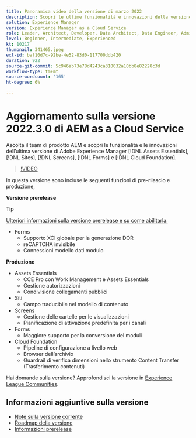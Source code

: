 ```yaml
---
title: Panoramica video della versione di marzo 2022
description: Scopri le ultime funzionalità e innovazioni della versione 2022-3-0 di Adobe Experience Manager [!DNL Assets Essentials], [!DNL Sites], [!DNL Screens], [!DNL Forms] and [!DNL Cloud Foundation].
solution: Experience Manager
version: Experience Manager as a Cloud Service
role: Leader, Architect, Developer, Data Architect, Data Engineer, Admin, User
level: Beginner, Intermediate, Experienced
kt: 10217
thumbnail: 341465.jpeg
exl-id: baf10d7c-92be-4e52-83d0-117700ddb420
duration: 922
source-git-commit: 5c946ab73e78d4243ca310032a10bb8e82228c3d
workflow-type: tm+mt
source-wordcount: '165'
ht-degree: 6%

---
```


# Aggiornamento sulla versione 2022.3.0 di AEM as a Cloud Service

Ascolta il team di prodotto AEM e scopri le funzionalità e le innovazioni dell’ultima versione di Adobe Experience Manager [!DNL Assets Essentials], [!DNL Sites], [!DNL Screens], [!DNL Forms] e [!DNL Cloud Foundation].

>[!VIDEO](https://video.tv.adobe.com/v/341465/?quality=12&learn=on)

In questa versione sono incluse le seguenti funzioni di pre-rilascio e produzione,

**Versione prerelease**

>[!TIP]
>
>[Ulteriori informazioni sulla versione prerelease e su come abilitarla.](https://experienceleague.adobe.com/docs/experience-manager-cloud-service/content/release-notes/prerelease.html)

* Forms
   * Supporto XCI globale per la generazione DOR
   * reCAPTCHA invisibile
   * Connessioni modello dati modulo

**Produzione**

* Assets Essentials
   * CCE Pro con Work Management e Assets Essentials
   * Gestione autorizzazioni
   * Condivisione collegamenti pubblici
* Siti
   * Campo traducibile nel modello di contenuto
* Screens
   * Gestione delle cartelle per le visualizzazioni
   * Pianificazione di attivazione predefinita per i canali
* Forms
   * Maggiore supporto per la conversione dei moduli
* Cloud Foundation
   * Pipeline di configurazione a livello web
   * Browser dell’archivio
   * Guardrail di verifica dimensioni nello strumento Content Transfer (Trasferimento contenuti)

Hai domande sulla versione?  Approfondisci la versione in [Experience League Communities](https://experienceleaguecommunities.adobe.com/t5/adobe-experience-manager/aem-as-a-cloud-service-2022-3-0-release-update/td-p/449599).

## Informazioni aggiuntive sulla versione

* [Note sulla versione corrente](https://experienceleague.adobe.com/docs/experience-manager-cloud-service/content/release-notes/home.html?lang=it)
* [Roadmap della versione](https://experienceleague.adobe.com/docs/experience-manager-release-information/aem-release-updates/update-releases-roadmap.html?lang=it)
* [Informazioni prerelease](https://experienceleague.adobe.com/docs/experience-manager-cloud-service/content/release-notes/prerelease.html)
